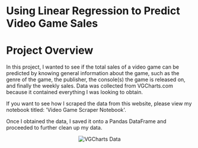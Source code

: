 # Using Linear Regression to Predict Video Game Sales

# Project Overview

In this project, I wanted to see if the total sales of a video game can be predicted by knowing general information about the game,
such as the genre of the game, the publisher, the console(s) the game is released on, and finally the weekly sales. Data was 
collected from VGCharts.com because it contained everything I was looking to obtain. 

If you want to see how I scraped the data from this website, please view my notebook titled: 'Video Game Scraper Notebook'.

Once I obtained the data, I saved it onto a Pandas DataFrame and proceeded to further clean up my data. 

<p align="center">
  <img src="./images/release_timings.png" title="VGCharts Data">
</p>

